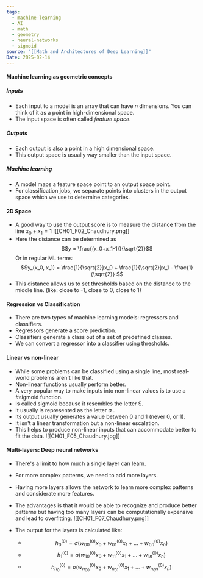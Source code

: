 ```yaml
---
tags:
  - machine-learning
  - AI
  - math
  - geometry
  - neural-networks
  - sigmoid
source: "[[Math and Architectures of Deep Learning]]"
Date: 2025-02-14
---
```


#### Machine learning as geometric concepts
##### Inputs
- Each input to a model is an array that can have $n$ dimensions. You can think of it as a point in high-dimensional space.
- The input space is often called *feature space*.
##### Outputs
- Each output is also a point in a high dimensional space.
- This output space is usually way smaller than the input space.
##### Machine learning
- A model maps a feature space point to an output space point.
- For classification jobs, we separate points into clusters in the output space which we use to determine categories.

#### 2D Space
- A good way to use the output score is to measure the distance from the line $x_0 + x_1 = 1$
![[CH01_F02_Chaudhury.png]]
- Here the distance can be determined as $$y = \frac{(x_0+x_1-1)}{\sqrt{2}}$$ Or in regular ML terms: $$y_(x_0, x_1) = \frac{1}{\sqrt{2}}x_0 + \frac{1}{\sqrt{2}}x_1 - \frac{1}{\sqrt{2}} $$
- This distance allows us to set thresholds based on the distance to the middle line. (like: close to -1, close to 0, close to 1)

#### Regression vs Classification
- There are two types of machine learning models: regressors and classifiers.
- Regressors generate a score prediction.
- Classifiers generate a class out of a set of predefined classes.
- We can convert a regressor into a classifier using thresholds.

#### Linear vs non-linear
- While some problems can be classified using a single line, most real-world problems aren't like that.
- Non-linear functions usually perform better.
- A very popular way to make inputs into non-linear values is to use a #sigmoid function.
- Is called sigmoid because it resembles the letter S.
- It usually is represented as the letter $\sigma$ .
- Its output usually generates a value between 0 and 1 (never 0, or 1).
- It isn't a linear transformation but a non-linear escalation.
- This helps to produce non-linear inputs that can accommodate better to fit the data.
![[CH01_F05_Chaudhury.jpg]]

#### Multi-layers: Deep neural networks
- There's a limit to how much a single layer can learn.
- For more complex patterns, we need to add more layers.
- Having more layers allows the network to learn more complex patterns and considerate more features.
- The advantages is that it would be able to recognize and produce better patterns but having too many layers can be computationally expensive and lead to overfitting.
![[CH01_F07_Chaudhury.png]]

- The output for the layers is calculated like:
	- $$  h_0^{(0)} = \sigma (w_{00}^{(0)}x_0 + w_{01}^{(0)}x_1 + \ldots +  w_{0n}^{(0)}x_n )$$
	- $$h_1^{(0)} = \sigma (w_{10}^{(0)}x_0 + w_{11}^{(0)}x_1 + \ldots +  w_{1n}^{(0)}x_n )$$
	- $$h_{n_0}^{(0)} = \sigma (w_{n_00}^{(0)}x_0 + w_{n_01}^{(0)}x_1 + \ldots +  w_{n_0n}^{(0)}x_n )$$
